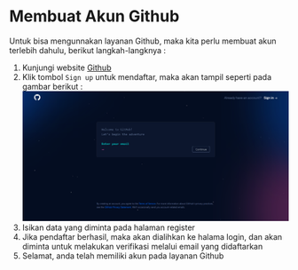 # Membuat Akun Github

Untuk bisa mengunnakan layanan Github, maka kita perlu membuat akun terlebih dahulu, berikut langkah-langknya :

1. Kunjungi website [Github](https://github.com)
2. Klik tombol `Sign up` untuk mendaftar, maka akan tampil seperti pada gambar berikut :
![register-page](../../../img/github/register.png)
3. Isikan data yang diminta pada halaman register
4. Jika pendaftar berhasil, maka akan dialihkan ke halama login, dan akan diminta untuk melakukan verifikasi melalui email yang didaftarkan
5. Selamat, anda telah memiliki akun pada layanan Github